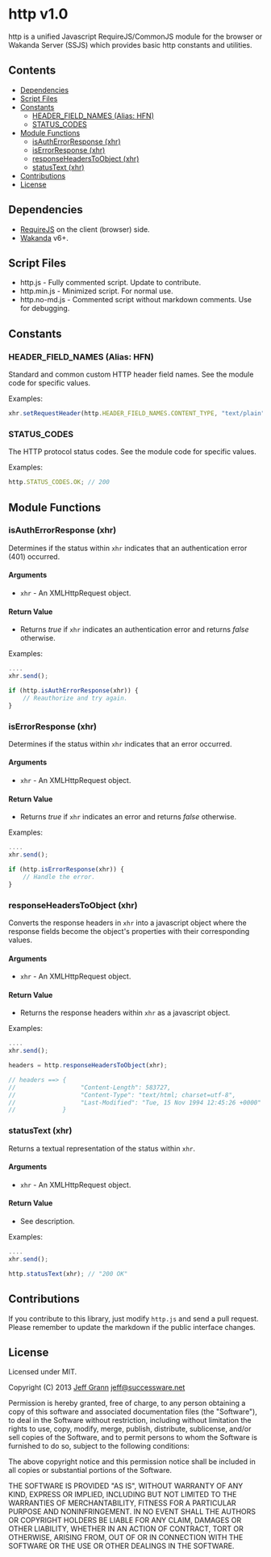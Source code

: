 
http v1.0
=========

http is a unified Javascript RequireJS/CommonJS module for the browser or Wakanda Server (SSJS)
which provides basic http constants and utilities. 

Contents
--------
* [Dependencies](#DEPENDENCIES)
* [Script Files](#SCRIPT_FILES)
* [Constants](#CONSTANTS)
    * [HEADER\_FIELD\_NAMES (Alias: HFN)](#HEADER_FIELD_NAMES)
    * [STATUS\_CODES](#STATUS_CODES)
* [Module Functions](#MODULE_FUNCTIONS)
    * [isAuthErrorResponse (xhr)](#ISAUTHERRORRESPONSE)
    * [isErrorResponse (xhr)](#ISERRORRESPONSE)
    * [responseHeadersToObject (xhr)](#RESPONSEHEADERSTOOBJECT)
    * [statusText (xhr)](#STATUSTEXT)
* [Contributions](#CONTRIBUTIONS)
* [License](#LICENSE)


<a id="DEPENDENCIES"></a>
Dependencies
------------

* [RequireJS](http://requirejs.org) on the client (browser) side.
* [Wakanda](http://www.wakanda.org) v6+.

<a id="SCRIPT_FILES"></a>
Script Files
------------

* http.js - Fully commented script. Update to contribute.
* http.min.js - Minimized script. For normal use.
* http.no-md.js - Commented script without markdown comments. Use for debugging.

<a id="CONSTANTS"></a>
Constants
---------
<a id="HEADER_FIELD_NAMES"></a>
### HEADER\_FIELD\_NAMES (Alias: HFN)
Standard and common custom HTTP header field names. See the module code for specific values. 

Examples:

```javascript
xhr.setRequestHeader(http.HEADER_FIELD_NAMES.CONTENT_TYPE, "text/plain");	
```

<a id="STATUS_CODES"></a>
### STATUS\_CODES
The HTTP protocol status codes. See the module code for specific values. 

Examples:

```javascript
http.STATUS_CODES.OK; // 200
```


<a id="MODULE_FUNCTIONS"></a>
Module Functions
----------------
<a id="ISAUTHERRORRESPONSE"></a>
### isAuthErrorResponse (xhr)

Determines if the status within `xhr` indicates that an authentication error (401) occurred.

#### Arguments

* `xhr` - An XMLHttpRequest object.

#### Return Value

* Returns *true* if `xhr` indicates an authentication error and returns *false* otherwise.

Examples:

```javascript
....
xhr.send();

if (http.isAuthErrorResponse(xhr)) {
    // Reauthorize and try again.
}
```
<a id="ISERRORRESPONSE"></a>
### isErrorResponse (xhr)

Determines if the status within `xhr` indicates that an error occurred.

#### Arguments

* `xhr` - An XMLHttpRequest object.

#### Return Value

* Returns *true* if `xhr` indicates an error and returns *false* otherwise.

Examples:

```javascript
....
xhr.send();

if (http.isErrorResponse(xhr)) {
    // Handle the error.
}
```
<a id="RESPONSEHEADERSTOOBJECT"></a>
### responseHeadersToObject (xhr)

Converts the response headers in `xhr` into a javascript object where the response fields become
the object's properties with their corresponding values. 

#### Arguments

* `xhr` - An XMLHttpRequest object.

#### Return Value

* Returns the response headers within `xhr` as a javascript object.

Examples:

```javascript
....
xhr.send();

headers = http.responseHeadersToObject(xhr);

// headers ==> {
//                  "Content-Length": 583727,
//                  "Content-Type": "text/html; charset=utf-8",
//                  "Last-Modified": "Tue, 15 Nov 1994 12:45:26 +0000"
//             }
```
<a id="STATUSTEXT"></a>
### statusText (xhr)

Returns a textual representation of the status within `xhr`.

#### Arguments

* `xhr` - An XMLHttpRequest object.

#### Return Value

* See description.

Examples:

```javascript
....
xhr.send();

http.statusText(xhr); // "200 OK"
```

<a id="CONTRIBUTIONS"></a>
Contributions
-------------
If you contribute to this library, just modify `http.js` and send a pull request. Please remember
to update the markdown if the public interface changes. 

<a id="LICENSE"></a>
License
-------
Licensed under MIT.

Copyright (C) 2013 [Jeff Grann](https://github.com/jeffgrann) <jeff@successware.net>

Permission is hereby granted, free of charge, to any person obtaining a copy of this software and
associated documentation files (the "Software"), to deal in the Software without restriction,
including without limitation the rights to use, copy, modify, merge, publish, distribute,
sublicense, and/or sell copies of the Software, and to permit persons to whom the Software is
furnished to do so, subject to the following conditions: 

The above copyright notice and this permission notice shall be included in all copies or substantial
portions of the Software. 

THE SOFTWARE IS PROVIDED "AS IS", WITHOUT WARRANTY OF ANY KIND, EXPRESS OR IMPLIED, INCLUDING BUT
NOT LIMITED TO THE WARRANTIES OF MERCHANTABILITY, FITNESS FOR A PARTICULAR PURPOSE AND
NONINFRINGEMENT. IN NO EVENT SHALL THE AUTHORS OR COPYRIGHT HOLDERS BE LIABLE FOR ANY CLAIM,
DAMAGES OR OTHER LIABILITY, WHETHER IN AN ACTION OF CONTRACT, TORT OR OTHERWISE, ARISING FROM, OUT
OF OR IN CONNECTION WITH THE SOFTWARE OR THE USE OR OTHER DEALINGS IN THE SOFTWARE. 
